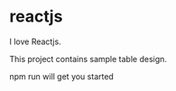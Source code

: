 # reactjs

I love Reactjs.

This project contains sample table design.

npm run will get you started
